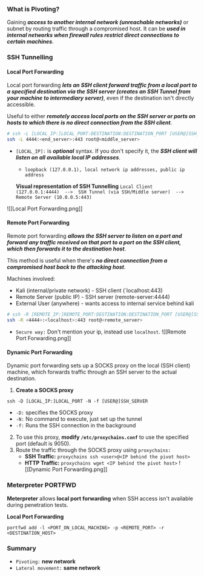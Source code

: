 ### What is Pivoting?
Gaining ***access to another internal network (unreachable networks)*** or subnet by routing traffic through a compromised host. It can be ***used in internal networks when firewall rules restrict direct connections to certain machines***.

### SSH Tunnelling
#### Local Port Forwarding
Local port forwarding ***lets an SSH client forward traffic from a local port to a specified destination via the SSH server (creates an SSH Tunnel from your machine to intermediary server)***, even if the destination isn't directly accessible.

Useful to either ***remotely access local ports on the SSH server or ports on hosts to which there is no direct connection from the SSH client***.

```bash
# ssh -L [LOCAL_IP:]LOCAL_PORT:DESTINATION:DESTINATION_PORT [USER@]SSH_SERVER
ssh -L 4444:<end_server>:443 root@<middle_server>
```
- `[LOCAL_IP]:` is ***optional*** syntax. If you don't specify it, the ***SSH client will listen on all available local IP addresses***.
	- `loopback (127.0.0.1), local network ip addresses, public ip address`

	**Visual representation of SSH Tunnelling**
	`Local Client (127.0.0.1:4444)  -->  SSH Tunnel (via SSH/Middle server)  -->  Remote Server (10.0.0.5:443)`

![[Local Port Forwarding.png]]

#### Remote Port Forwarding
Remote port forwarding ***allows the SSH server to listen on a port and forward any traffic received on that port to a port on the SSH client, which then forwards it to the destination host***. 

This method is useful when there's ***no direct connection from a compromised host back to the attacking host***.

Machines involved:
- Kali (internal/private network) - SSH client (`localhost:443)
- Remote Server (public IP) - SSH server (remote-server:4444)
- External User (anywhere) - wants access to internal service behind kali

```bash
# ssh -R [REMOTE_IP:]REMOTE_PORT:DESTINATION:DESTINATION_PORT [USER@]SSH_SERVER
ssh -R <4444>:<localhost>:443 root@<remote_server>
```
- `Secure way:` Don't mention your ip, instead use `localhost`.
![[Remote Port Forwarding.png]]

#### Dynamic Port Forwarding
Dynamic port forwarding sets up a SOCKS proxy on the local (SSH client) machine, which forwards traffic through an SSH server to the actual destination.

1. **Create a SOCKS proxy**
```
ssh -D [LOCAL_IP:]LOCAL_PORT -N -f [USER@]SSH_SERVER
```
- `-D:` specifies the SOCKS proxy
- `-N:` No command to execute, just set up the tunnel
- `-f:` Runs the SSH connection in the background

2. To use this proxy, **modify `/etc/proxychains.conf`** to use the specified port (default is 9050).
3. Route the traffic through the SOCKS proxy using `proxychains:`
	- **SSH Traffic:** ```proxychains ssh <user>@<IP behind the pivot host>``` 
	- **HTTP Traffic:** ```proxychains wget <IP behind the pivot host>```
![[Dynamic Port Forwarding.png]]
### Meterpreter PORTFWD
**Meterpreter** allows **local port forwarding** when SSH access isn't available during penetration tests.

**Local Port Forwarding**
```
portfwd add -l <PORT_ON_LOCAL_MACHINE> -p <REMOTE_PORT> -r <DESTINATION_HOST>
```

### Summary
- `Pivoting:` **new network**
- `Lateral movement:` **same network**